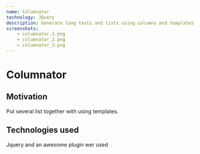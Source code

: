 ```yaml
---
name: Columnator
technology: JQuery
description: Generate long texts and lists using columns and templates
screenshots:
    - columnator_1.png
    - columnator_2.png
    - columnator_3.png
---
```


# Columnator

## Motivation

Put several list together with using templates.

## Technologies used

 Jquery and an awesome plugin wer used